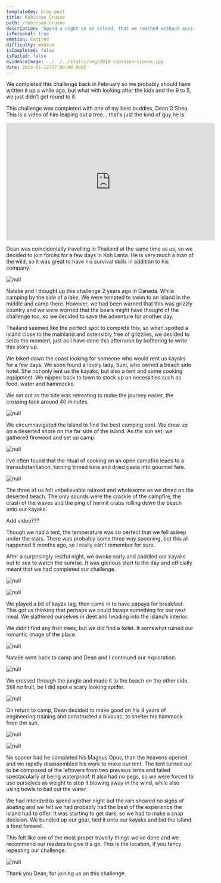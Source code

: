 ```yaml
---
templateKey: blog-post
title: Robinson Crusoe
path: /robinson-crusoe
description: 'Spend a night on an island, that we reached without assistance'
isPersonal: true
emotion: Excited
difficulty: medium
isCompleted: false
isFailed: false
evidenceImage: ../../../static/img/2018-robinson-crusoe.jpg
date: 2018-01-12T17:00:00.000Z
---
```

We completed this challenge back in February so we probably should have written it up a while ago, but what with looking after the kids and the 9 to 5, we just didn’t get round to it.

This challenge was completed with one of my best buddies, Dean O’Shea. This is a video of him leaping out a tree... that's just the kind of guy he is.

<iframe width="560" height="315" src="https://www.youtube.com/embed/lxWmAHmxJGA" frameborder="0" allow="autoplay; encrypted-media" allowfullscreen></iframe>

Dean was coincidentally travelling in Thailand at the same time as us, so we decided to join forces for a few days in Koh Lanta. He is very much a man of the wild, so it was great to have his survival skills in addition to his company.

![null](/img/2018-robinson-crusoe-explore.jpg)

Natalie and I thought up this challenge 2 years ago in Canada. While camping by the side of a lake, We were tempted to swim to an island in the middle and camp there. However, we had been warned that this was grizzly country and we were worried that the bears might have thought of the challenge too, so we decided to save the adventure for another day.

Thailand seemed like the perfect spot to complete this, so when spotted a island close to the mainland and ostensibly free of grizzlies, we decided to seize the moment, just as I have done this afternoon by bothering to write this story up.

We biked down the coast looking for someone who would rent us kayaks for a few days. We soon found a lovely lady, Suni, who owned a beach side hotel. She not only lent us the kayaks, but also a tent and some cooking equipment. We nipped back to town to stock up on necessities such as food, water and hammocks.

We set out as the tide was retreating to make the journey easier, the crossing took around 40 minutes.

![null](/img/2018-robinson-crusoe.jpg)

We circumnavigated the island to find the best camping spot. We drew up on a deserted shore on the far side of the island. As the sun set, we gathered firewood and set up camp.

![null](/img/2018-robinson-crusoe-fire.jpg)

I’ve often found that the ritual of cooking on an open campfire leads to a transubstantiation, turning tinned tuna and dried pasta into gourmet fare.

![null](/img/2018-robinson-crusoe-cooking.jpg)

The three of us felt unbelievable relaxed and wholesome as we dined on the deserted beach. The only sounds were the crackle of the campfire, the crash of the waves and the ping of hermit crabs rolling down the beach onto our kayaks.

Add video???

Though we had a tent, the temperature was so perfect that we fell asleep under the stars. There was probably some three way spooning, but this all happened 5 months ago, so I really can’t remember for sure.

After a surprisingly restful night, we awoke early and paddled our kayaks out to sea to watch the sunrise. It was glorious start to the day and officially meant that we had completed our challenge.

![null](/img/2018-robinson-crusoe-sunrise.jpg)

![null](/img/2018-robinson-crusoe-kayak-sunset.jpg)

We played a bit of kayak tag, then came in to have papaya for breakfast. This got us thinking that perhaps we could forage something for our next meal. We slathered ourselves in deet and heading into the island’s interior.

We didn’t find any fruit trees, but we did find a toilet. It somewhat ruined our romantic image of the place.

![null](/img/2018-robinson-crusoe-toilet.jpg)

Natalie went back to camp and Dean and I continued our exploration.

![null](/img/2018-robinson-crusoe-savages.jpg)

We crossed through the jungle and made it to the beach on the other side. Still no fruit, be I did spot a scary looking spider.

![null](/img/2018-robinson-crusoe-spider.jpg)

On return to camp, Dean decided to make good on his 4 years of engineering training and constructed a bivouac, to shelter his hammock from the sun.

![null](/img/2018-robinson-crusoe-building.jpg)

![null](/img/2018-robinson-crusoe-bivouac.jpg)

No sooner had he completed his Magnus Opus, than the heavens opened and we rapidly disassembled his work to make our tent. The tent turned out to be composed of the leftovers from two previous tents and failed spectacularly at being waterproof. It also had no pegs, so we were forced to use ourselves as weight to stop it blowing away in the wind, while also using bowls to bail out the water.

We had intended to spend another night but the rain showed no signs of abating and we felt we had probably had the best of the experience the island had to offer. It was starting to get dark, so we had to make a snap decision. We bundled up our gear, tied it onto our kayaks and bid the island a fond farewell.

This felt like one of the most proper travelly things we’ve done and we recommend our readers to give it a go. This is the location, if you fancy repeating our challenge.

![null](/img/2018-robinson-crusoe-map.jpg)

Thank you Dean, for joining us on this challenge.
